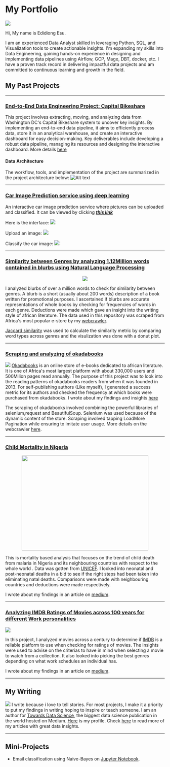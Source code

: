 # My Portfolio

![](https://github.com/EdidiongEsu/portfolio/blob/master/img/Capture.PNG)

Hi, My name is Edidiong Esu.

I am an experienced Data Analyst skilled in leveraging Python, SQL, and Visualization tools to create actionable insights. I'm expanding my skills into Data Engineering, gaining hands-on experience in designing and implementing data pipelines using Airflow, GCP, Mage, DBT, docker, etc. I have a proven track record in delivering impactful data projects and am committed to continuous learning and growth in the field. 

## My Past Projects
---
### [End-to-End Data Engineering Project: Capital Bikeshare](https://github.com/EdidiongEsu/capital_bikeshare)
This project involves extracting, moving, and analyzing data from Washington DC's Capital Bikeshare system to uncover key insights. By implementing an end-to-end data pipeline, it aims to efficiently process data, store it in an analytical warehouse, and create an interactive dashboard for easy decision-making. Key deliverables include developing a robust data pipeline, managing its resources and designing the interactive dashboard. More details [here](https://github.com/EdidiongEsu/capital_bikeshare)

#### Data Architecture
The workflow, tools, and implementation of the project are summarized in the project architecture below:
![Alt text](https://github.com/EdidiongEsu/capital_bikeshare/blob/main/img/Bike%20architecture.gif)

---
### [Car Image Prediction service using deep learning](https://github.com/EdidiongEsu/mlzoomcamp_capstone_one)
An interactive car image prediction service where pictures can be uploaded and classified. It can be viewed by clicking <b>*[this link](https://edidiongesu-mlzoomcamp-capstone-one-main-app-uy4dzl.streamlit.app/)*</b>

Here is the interface:
    ![](https://github.com/EdidiongEsu/mlzoomcamp_capstone_one/blob/main/images/webapp.png)

Upload an image:
    ![](https://github.com/EdidiongEsu/mlzoomcamp_capstone_one/blob/main/images/webapp2.png)

Classify the car image:
    ![](https://github.com/EdidiongEsu/mlzoomcamp_capstone_one/blob/main/images/webapp3.png)

---
### [Similarity between Genres by analyzing 1.12Million words contained in blurbs using Natural Language Processing](https://github.com/EdidiongEsu/genre_NLP)


<p align="center"> 
<img src="https://github.com/EdidiongEsu/portfolio/blob/master/img/common_nlp_gif.gif" />
</p>

I analyzed blurbs of over a million words to check for similarity between genres. A blurb is a short (usually about 200 words) description of a book written for promotional purposes. I ascertained if blurbs are accurate representations of whole books by checking for frequencies of words in each genre. Deductions were made which gave an insight into the writing style of african literature. The data used in this repository was scraped from Africa's most popular e-store by my [webcrawler](https://github.com/EdidiongEsu/okadabooks_scraper). 

[Jaccard similarity](https://en.wikipedia.org/wiki/Jaccard_index) was used to calculate the similarity metric by comparing word types across genres and the visulization was done with a donut plot.
    
   
  
  ---
 ### [Scraping and analyzing of okadabooks](https://github.com/EdidiongEsu/analyzing_okadabooks)
![](https://github.com/EdidiongEsu/portfolio/blob/master/img/double_header.PNG)
[Okadabooks](https://okadabooks.com/) is an online store of e-books dedicated to african literature. It is one of Africa's most largest platform with about 330,000 users and 500Milion pages read annually. 
The purpose of this project was to look into the reading patterns of  okadabooks readers from when it was founded in 2013. For self-publishing authors (Like myself), I generated a success metric for its authors and checked the frequency at which books were purchased from okadabooks. I wrote about my findings and insights [here](https://towardsdatascience.com/riding-okadabooks-aae359d9fbad)

The scraping of okadabooks involved combining the powerful libraries of selenium,request and BeautifulSoup. Selenium was used because of the dynamic content of the store. Scraping involved tapping LoadMore Pagination while ensuring to imitate user usage. More details on the webcrawler [here](https://github.com/EdidiongEsu/okadabooks_scraper).


 ---
### [Child Mortality in Nigeria](https://github.com/EdidiongEsu/child-mortality/blob/master/README.md)
<p align="center"> 
<img src="https://github.com/EdidiongEsu/portfolio/blob/master/img/child_mortality.jpg" width="400px" height="300px" />
</p>

This is mortality based analysis that focuses on the trend of child death from malaria in Nigeria and its neighbouring countries with respect to the whole world . Data was gotten from [UNICEF](https://data.unicef.org/). I looked into neonatal and post-neonatal deaths in a bid to see if the right steps had been taken into eliminating natal deaths. Comparisons were made with neighbouring countries and deductions were made respectively.

I wrote about my findings in an article on [medium](https://medium.com/@eddy.esu.22/global-reduction-in-infant-mortality-864d1879a217).

---

### [Analyzing IMDB Ratings of Movies across 100 years for different Work personalities](https://github.com/EdidiongEsu/Movie-Insights)
![](https://github.com/EdidiongEsu/Movie-Insights/blob/master/Pictures/Duration.jpeg)

In this project, I analyzed movies across a century to determine if [IMDB](https://en.wikipedia.org/wiki/IMDb) is a reliable platform to use when checking for ratings of movies. The insights were used to advise on the criterias to have in mind when selecting a movie to watch from a collection. It also looked into picking the best genres depending on what work schedules an individual has.

I wrote about my findings in an article on [medium](https://medium.com/@eddy.esu.22/deliberations-of-a-movie-buff-tips-to-aid-choosing-your-next-cinematic-experience-2fb001372be8).

---
## My Writing

![](https://github.com/EdidiongEsu/portfolio/blob/master/img/medium.PNG)
I write because i love to tell stories. For most projects, I make it a priority to put my findings in writing hoping to inspire or teach someone. I am an author for [Towards Data Science](https://towardsdatascience.com), the biggest data science publication in the world hosted on Medium. [Here](https://towardsdatascience.com/@eddy.esu.22) is my profile. Check [here](https://medium.com/@eddy.esu.22) to read more of my articles with great data insights.

---
## Mini-Projects
* Email classification using Naive-Bayes on [Jupyter Notebook](https://github.com/EdidiongEsu/machine_learning/blob/master/Email%20classifier%20with%20Naive%20bayes/Email%20classifier%20with%20Naive%20Bayes.ipynb).

